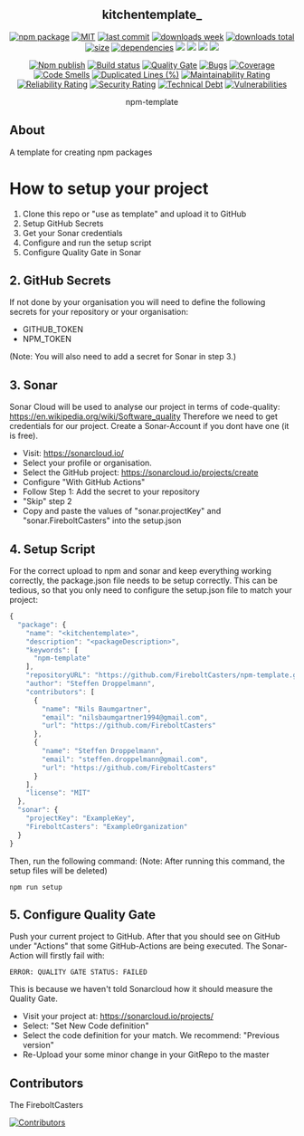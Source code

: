 <h2 align="center">
    kitchentemplate_
</h2>

<p align="center">
  <a href="https://badge.fury.io/js/kitchentemplate.svg"><img src="https://badge.fury.io/js/kitchentemplate.svg" alt="npm package" /></a>
  <a href="https://img.shields.io/github/license/FireboltCasters/kitchentemplate"><img src="https://img.shields.io/github/license/FireboltCasters/kitchentemplate" alt="MIT" /></a>
  <a href="https://img.shields.io/github/last-commit/FireboltCasters/kitchentemplate?logo=git"><img src="https://img.shields.io/github/last-commit/FireboltCasters/kitchentemplate?logo=git" alt="last commit" /></a>
  <a href="https://www.npmjs.com/package/kitchentemplate"><img src="https://img.shields.io/npm/dm/kitchentemplate.svg" alt="downloads week" /></a>
  <a href="https://www.npmjs.com/package/kitchentemplate"><img src="https://img.shields.io/npm/dt/kitchentemplate.svg" alt="downloads total" /></a>
  <a href="https://github.com/FireboltCasters/kitchentemplate"><img src="https://shields.io/github/languages/code-size/FireboltCasters/kitchentemplate" alt="size" /></a>
  <a href="https://david-dm.org/FireboltCasters/kitchentemplate"><img src="https://david-dm.org/FireboltCasters/kitchentemplate/status.svg" alt="dependencies" /></a>
  <a href="https://app.fossa.com/projects/git%2Bgithub.com%2FFireboltCasters%2Fkitchentemplate?ref=badge_shield" alt="FOSSA Status"><img src="https://app.fossa.com/api/projects/git%2Bgithub.com%2FFireboltCasters%2Fkitchentemplate.svg?type=shield"/></a>
  <a href="https://github.com/google/gts" alt="Google TypeScript Style"><img src="https://img.shields.io/badge/code%20style-google-blueviolet.svg"/></a>
  <a href="https://shields.io/" alt="Google TypeScript Style"><img src="https://img.shields.io/badge/uses-TypeScript-blue.svg"/></a>
  <a href="https://github.com/marketplace/actions/lint-action"><img src="https://img.shields.io/badge/uses-Lint%20Action-blue.svg"/></a>
</p>

<p align="center">
  <a href="https://github.com/FireboltCasters/kitchentemplate/actions/workflows/npmPublish.yml"><img src="https://github.com/FireboltCasters/kitchentemplate/actions/workflows/npmPublish.yml/badge.svg" alt="Npm publish" /></a>
  <a href="https://github.com/FireboltCasters/kitchentemplate/actions/workflows/linter.yml"><img src="https://github.com/FireboltCasters/kitchentemplate/actions/workflows/linter.yml/badge.svg" alt="Build status" /></a>
  <a href="https://sonarcloud.io/dashboard?id=FireboltCasters_kitchentemplate"><img src="https://sonarcloud.io/api/project_badges/measure?project=FireboltCasters_kitchentemplate&metric=alert_status" alt="Quality Gate" /></a>
  <a href="https://sonarcloud.io/dashboard?id=FireboltCasters_kitchentemplate"><img src="https://sonarcloud.io/api/project_badges/measure?project=FireboltCasters_kitchentemplate&metric=bugs" alt="Bugs" /></a>
  <a href="https://sonarcloud.io/dashboard?id=FireboltCasters_kitchentemplate"><img src="https://sonarcloud.io/api/project_badges/measure?project=FireboltCasters_kitchentemplate&metric=coverage" alt="Coverage" /></a>
  <a href="https://sonarcloud.io/dashboard?id=FireboltCasters_kitchentemplate"><img src="https://sonarcloud.io/api/project_badges/measure?project=FireboltCasters_kitchentemplate&metric=code_smells" alt="Code Smells" /></a>
  <a href="https://sonarcloud.io/dashboard?id=FireboltCasters_kitchentemplate"><img src="https://sonarcloud.io/api/project_badges/measure?project=FireboltCasters_kitchentemplate&metric=duplicated_lines_density" alt="Duplicated Lines (%)" /></a>
  <a href="https://sonarcloud.io/dashboard?id=FireboltCasters_kitchentemplate"><img src="https://sonarcloud.io/api/project_badges/measure?project=FireboltCasters_kitchentemplate&metric=sqale_rating" alt="Maintainability Rating" /></a>
  <a href="https://sonarcloud.io/dashboard?id=FireboltCasters_kitchentemplate"><img src="https://sonarcloud.io/api/project_badges/measure?project=FireboltCasters_kitchentemplate&metric=reliability_rating" alt="Reliability Rating" /></a>
  <a href="https://sonarcloud.io/dashboard?id=FireboltCasters_kitchentemplate"><img src="https://sonarcloud.io/api/project_badges/measure?project=FireboltCasters_kitchentemplate&metric=security_rating" alt="Security Rating" /></a>
  <a href="https://sonarcloud.io/dashboard?id=FireboltCasters_kitchentemplate"><img src="https://sonarcloud.io/api/project_badges/measure?project=FireboltCasters_kitchentemplate&metric=sqale_index" alt="Technical Debt" /></a>
  <a href="https://sonarcloud.io/dashboard?id=FireboltCasters_kitchentemplate"><img src="https://sonarcloud.io/api/project_badges/measure?project=FireboltCasters_kitchentemplate&metric=vulnerabilities" alt="Vulnerabilities" /></a>
</p>

<p align="center">
    npm-template
</p>

## About

A template for creating npm packages

# How to setup your project

1. Clone this repo or "use as template" and upload it to GitHub
2. Setup GitHub Secrets
3. Get your Sonar credentials
4. Configure and run the setup script
5. Configure Quality Gate in Sonar

## 2. GitHub Secrets

If not done by your organisation you will need to define the following secrets for your repository or your organisation:

- GITHUB_TOKEN
- NPM_TOKEN

(Note: You will also need to add a secret for Sonar in step 3.)

## 3. Sonar

Sonar Cloud will be used to analyse our project in terms of code-quality: https://en.wikipedia.org/wiki/Software_quality
Therefore we need to get credentials for our project. Create a Sonar-Account if you dont have one (it is free).

- Visit: https://sonarcloud.io/
- Select your profile or organisation.
- Select the GitHub project: https://sonarcloud.io/projects/create
- Configure "With GitHub Actions"
- Follow Step 1: Add the secret to your repository
- "Skip" step 2
- Copy and paste the values of "sonar.projectKey" and "sonar.FireboltCasters" into the setup.json

## 4. Setup Script

For the correct upload to npm and sonar and keep everything working correctly, the package.json file needs to be setup correctly. This can be tedious, so that you only need to configure the setup.json file to match your project:

```javascript
{
  "package": {
    "name": "<kitchentemplate>",
    "description": "<packageDescription>",
    "keywords": [
      "npm-template"
    ],
    "repositoryURL": "https://github.com/FireboltCasters/npm-template.git",
    "author": "Steffen Droppelmann",
    "contributors": [
      {
        "name": "Nils Baumgartner",
        "email": "nilsbaumgartner1994@gmail.com",
        "url": "https://github.com/FireboltCasters"
      },
      {
        "name": "Steffen Droppelmann",
        "email": "steffen.droppelmann@gmail.com",
        "url": "https://github.com/FireboltCasters"
      }
    ],
    "license": "MIT"
  },
  "sonar": {
    "projectKey": "ExampleKey",
    "FireboltCasters": "ExampleOrganization"
  }
}
```

Then, run the following command:
(Note: After running this command, the setup files will be deleted)

```
npm run setup
```

## 5. Configure Quality Gate

Push your current project to GitHub. After that you should see on GitHub under "Actions" that some GitHub-Actions are being executed. The Sonar-Action will firstly fail with:

```
ERROR: QUALITY GATE STATUS: FAILED
```

This is because we haven't told Sonarcloud how it should measure the Quality Gate.

- Visit your project at: https://sonarcloud.io/projects/
- Select: "Set New Code definition"
- Select the code definition for your match. We recommend: "Previous version"
- Re-Upload your some minor change in your GitRepo to the master

## Contributors

The FireboltCasters

<a href="https://github.com/FireboltCasters/kitchentemplate"><img src="https://contrib.rocks/image?repo=FireboltCasters/kitchentemplate" alt="Contributors" /></a>
